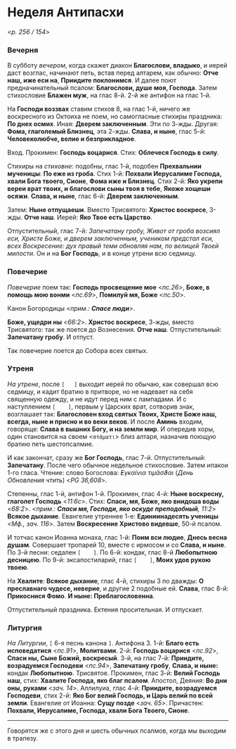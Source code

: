 
# Неделя Антипасхи

<*p. 256 / 154*>

### Вечерня

В субботу *вечером*, когда скажет диакон **Благослови, владыко**, и иерей даст возглас, начинают петь, 
встав перед алтарем, как обычно: **Отче наш, иже еси на**, **Приидите поклонимся**. И далее поют 
предначинательный псалом: **Благослови, душе моя, Господа**. Затем стихословие **Блажен муж**, на 
глас 8-й. 2-й же антифон на глас 1-й. 

На **Господи воззвах** ставим стихов 8, на глас 1-й, ничего же воскресного из Октоиха не поем, но самогласные 
стихиры праздника: **По днех осмих**. Иная: **Дверем заключенным**. Эти по 3-жды. Другая: **Фома, 
глаголемый Близнец**, эта 2-жды. **Слава, и ныне**, глас 5-й: **Человеколюбче, велие и безприкладное**. 

Вход. Прокимен: **Господь воцарися**. Стих: **Облечеся Господь в силу**.

Стихиры на *стиховне*: подобны, глас 1-й, подобен **Прехвальнии мученицы**: **По еже из гроба**. 
Стих 1-й: **Похвали Иерусалиме Господа, хвали Бога твоего, Сионе**, **Фома иже и Близнец**. 
Стих 2-й: **Яко укрепи вереи врат твоих, и благослови сыны твоя в тебе**, **Якоже хощеши осяжи**.
**Слава, и ныне**, глас 6-й: **Дверем заключенным**. 

Затем: **Ныне отпущаеши**. Вместо Трисвятого: **Христос воскресе**, 3-жды. **Отче наш**. 
Иерей: **Яко Твое есть Царство**. 

Отпустительный, глас 7-й: *Запечатану гробу, Живот от гроба возсиял еси, Христе Боже, и дверем 
заключенным, учеником предстал еси, всех Воскресение: дух правый теми обновляя нам, по велицей 
Твоей милости*. 
Он и на **Бог Господь**, и в конце утрени всю седмицу.

### Повечерие

*Повечерие* поем так: **Господь просвещение мое** <*пс.26*>, **Боже, в помощь мою вонми** <*пс.69*>, 
**Помилуй мя, Боже** <*пс.50*>. 

Канон Богородицы <*прим.: **Спасе люди***>.

**Боже, ущедри ны** <*66:2*>. **Христос воскресе**, 3-жды, вместо Трисвятого: 
так же поется до Вознесения. **Отче наш**. Отпустительный: **Запечатану гробу**. И отпуст.

Так повечерие поется до Собора всех святых. 

### Утреня

*На утрене*, после `[   ]` выходит иерей по обычаю, как совершал всю седмицу, и кадит братию в притворе, 
но не надевает на себя священную одежду, и не идут перед ним с лампадами. И с наступлением `[    ]`, 
первым у Царских врат, сотворив знак, возглашает так: **Благословен вход святых Твоих, Христе Боже наш, 
всегда, ныне и присно и во веки веков**. И после **Аминь** входим, говоряще: **Слава в вышних Богу, и на 
земли мир**. И опередив хоры, один становится на своем <`στάματι`> близ алтаря, назначив поющую братию 
петь шестопсалмие. 

И как закончат, сразу же **Бог Господь**, глас 7-й. Отпустительный: **Запечатану**. После чего обычное 
недельное стихословие. Затем ипакои 1-го гласа. Чтение: слово Богослова: *̓Εγκαίνια τιμᾶσϑαι* 
(*День Обновления чтить*) <*PG 36,608*>.   

Степенны, глас 1-й, антифон 1-й. Прокимен, глас 4-й: **Ныне воскресну, глаголет Господь** <*11:6c*>. 
Стих: **Спаси, мя, Боже, яко внидоша воды** <*68:2*>. <*прим.: **Спаси мя, Господи, яко оскуде преподобный**, 11:2*>
**Всякое дыхание**. Евангелие утреннее 1-е: **Единиинадесять ученицы** <*Мф., зач. 116*>. 
Затем **Воскресение Христово видевше**, 50-й псалом. 

И тотчас канон Иоанна монаха, глас 1-й: **Поим вси людие**, **Днесь весна душам**. Совершает тропарей 10, вместе 
с ирмосом и со **Слава, и ныне**. 
По 3-й песни: седален `[    ]`. 
По 6-й: кондак, глас 8-й **Любопытною десницею**. 
По 9-й: эксапостиларий, глас `[    ]`, **Моих удов рукою твоею**. 

На **Хвалите**: **Всякое дыхание**, глас 4-й, стихиры 3 по дважды: **О преславнаго чудесе, неверие**, и другие 
2 подобные ей. **Слава**, глас 8-й: **Прикоснися Фомо**. **И ныне: Преблагословенна**. 

Отпустительный праздника. Ектения просительная. И отпускает. 
 
### Литургия

*На Литургии*, `[` 6-я песнь канона `]`. Антифона 3. 
1-й: **Благо есть исповедатися** <*пс.91*>, **Молитвами**.
2-й: **Господь воцарися** <*пс.92*>, **Спаси ны, Сыне Божий, воскресый**. 
3-й, на глас 7-й: **Приидите, возрадуемся Господеви** <*пс.94*>, **Запечатану гробу**,
**Слава, и ныне:** кондак **Любопытною**. 
Трисвятое. Прокимен, глас 3-й: **Велий Господь наш**, стих: **Хвалите Господа, яко благ псалом**. 
Апостол, Деяния: **Во дни оны, руками** <*зач. 14*>.
Аллилуиа, глас 4-й: **Приидите, возрадуемся Господеви**, стих 2-й: **Яко Бог велий Господь, и Царь 
велий по всей земли**. 
Евангелие от Иоанна: **Сущу позде** <*зач. 65*>. 
Причастен: **Похвали, Иерусалиме, Господа, хвали Бога Твоего, Сионе**. 
 

---

Говорятся же с этого дня и шесть обычных псалмов, когда мы выходим в трапезу. 
